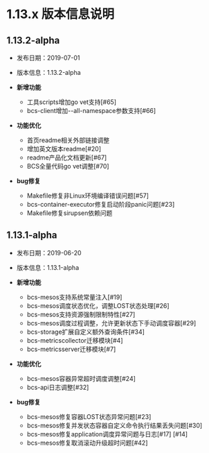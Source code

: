 # 1.13.x 版本信息说明

## 1.13.2-alpha

- 发布日期：2019-07-01
- 版本信息：1.13.2-alpha

- **新增功能**
  * 工具scripts增加go vet支持[#65]
  * bcs-client增加--all-namespace参数支持[#66]
  
- **功能优化**
  * 首页readme相关外部链接调整
  * 增加英文版本readme[#20]
  * readme产品化文档更新[#67]
  * BCS全量代码go vet调整[#70]

- **bug修复**
  * Makefile修复非Linux环境编译错误问题[#57]
  * bcs-container-executor修复启动阶段panic问题[#23]
  * Makefile修复sirupsen依赖问题

## 1.13.1-alpha

- 发布日期：2019-06-20
- 版本信息：1.13.1-alpha

- **新增功能**
  * bcs-mesos支持系统常量注入[#19]
  * bcs-mesos调度状态优化，调整LOST状态处理[#26]
  * bcs-mesos支持资源强制限制特性[#27]
  * bcs-mesos调度过程调整，允许更新状态下手动调度容器[#29]
  * bcs-storage扩展自定义额外查询条件[#34]
  * bcs-metricscollector迁移模块[#4]
  * bcs-metricsserver迁移模块[#7]
  
- **功能优化**
  * bcs-mesos容器异常超时调度调整[#24]
  * bcs-api日志调整[#32]

- **bug修复**
  * bcs-mesos修复容器LOST状态异常问题[#23]
  * bcs-mesos修复并发状态容器自定义命令执行结果丢失问题[#30]
  * bcs-mesos修复application调度异常问题与日志[#17] [#14]
  * bcs-mesos修复取消滚动升级超时问题[#42]
